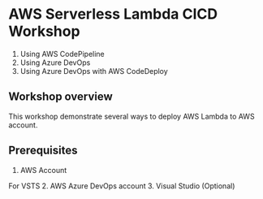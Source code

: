 # AWS Serverless Lambda CICD Workshop

1. Using AWS CodePipeline
2. Using Azure DevOps 
3. Using Azure DevOps with AWS CodeDeploy

## Workshop overview

This workshop demonstrate several ways to deploy AWS Lambda to AWS account.

## Prerequisites

1. AWS Account

For VSTS
2. AWS Azure DevOps account
3. Visual Studio (Optional)

